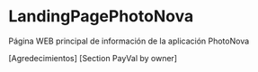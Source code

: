 # LandingPagePhotoNova
Página WEB principal de información de la aplicación PhotoNova

[Agredecimientos]
[Section PayVal by owner]

